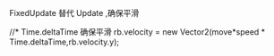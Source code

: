 FixedUpdate 替代 Update ,确保平滑

//* Time.deltaTime  确保平滑
rb.velocity = new Vector2(move*speed * Time.deltaTime,rb.velocity.y);